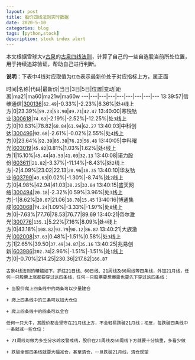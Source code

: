 ```yaml
---
layout: post
title: 股价四线法则实时数据
date: 2020-5-10
categories: blog
tags: [python,stock]
description: stock index alert
---
```



本文根据雪球大v[古泉](https://xueqiu.com/u/7148646888)的[古泉四线法则](https://xueqiu.com/7148646888/130498192)，计算了自己的一些自选股当前所处位置，用于持续追踪验证，帮助自己进行判断。

**说明**：下表中4线对应取值为`红色`表示最新价处于对应指标上方，属正面

时间|名称|代码|最新价|当日|3日|5日|位置|变动|距离|ma21|ma60|ma21w|ma60w
---|---|---|---|---|---|---|---|---
13:39:57|信维通信|[300136](https://xueqiu.com/S/SZ300136)|`62.49`|-0.33%|-2.23%|6.36%|处`4`线上方|0|23.39%|`59.23`|`53.90`|`49.71`|`42.47`
13:40:00|寒锐钴业|[300618](https://xueqiu.com/S/SZ300618)|`74.63`|-2.19%|-2.52%|-12.25%|处`3`线上方|0|10.83%|78.82|`68.84`|`61.94`|`62.27`
13:40:03|中科创达|[300496](https://xueqiu.com/S/SZ300496)|`92.68`|-2.61%|-0.02%|2.55%|处`4`线上方|0|23.64%|`92.39`|`85.38`|`76.23`|`56.48`
13:40:05|中科曙光|[603019](https://xueqiu.com/S/SH603019)|`45.82`|0.81%|1.03%|1.62%|处`4`线上方|1|15.10%|`45.44`|`43.53`|`41.03`|`32.13`
13:40:08|诺力股份|[603611](https://xueqiu.com/S/SH603611)|`21.82`|-3.37%|-11.14%|-8.43%|处`2`线上方|-2|4.09%|23.02|22.13|`20.96`|`18.35`
13:40:10|华友钴业|[603799](https://xueqiu.com/S/SH603799)|`40.63`|0.02%|-1.30%|-8.74%|处`2`线上方|0|4.98%|42.94|41.03|`38.25`|`33.84`
13:40:15|盛天网络|[300494](https://xueqiu.com/S/SZ300494)|`20.18`|-2.32%|0.59%|3.96%|处`3`线上方|-1|8.62%|`20.07`|21.06|`18.78`|`15.45`
13:40:16|博通集成|[603068](https://xueqiu.com/S/SH603068)|`74.24`|1.09%|-3.33%|-1.97%|处`0`线上方|0|-7.63%|77.76|78.53|76.77|89.69
13:40:21|帝尔激光|[300776](https://xueqiu.com/S/SZ300776)|`135.1`|5.22%|7.16%|8.09%|处`4`线上方|0|43.18%|`108.82`|`93.79`|`90.12`|`86.87`
13:40:21|大族激光|[002008](https://xueqiu.com/S/SZ002008)|`37.63`|0.48%|-1.51%|0.58%|处`3`线上方|1|2.65%|39.50|`37.49`|`34.87`|`35.16`
13:40:25|兆易创新|[603986](https://xueqiu.com/S/SH603986)|`202.74`|2.96%|-1.51%|-1.51%|处`1`线上方|0|-0.70%|214.25|230.36|217.82|`166.87`

```
古泉4线法则的精髓如下。抓住21日线、60日线、21周线及60周线等四条线，外加21月线，任何一只股票上涨都要穿过这四条线，任何一只股票要想爆雷也要先下穿过这四条线：

+ 当股价爬上四条线中的两条可以少量建仓

+ 爬上四条线中的三条可以加大仓位

+ 爬上四条线中的四条可以全仓

任何一只大牛，其股价都会坚守在21月线上方，不会轻易跌破21月线；相反，每跌破四条线中一条就减一些仓位：

+ 21周线可做为多空分水岭及警戒线，股价在21周线及60周线下方就要十分慎重，多看少做

+ 跌破全部四条线就要大幅减仓，甚至清仓，一旦跌破21月线，清仓观望
```